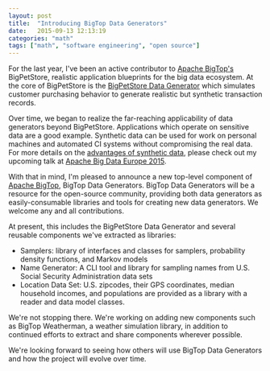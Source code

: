```yaml
---
layout: post
title:  "Introducing BigTop Data Generators"
date:   2015-09-13 12:13:19
categories: "math"
tags: ["math", "software engineering", "open source"]
---
```

For the last year, I've been an active contributor to [Apache BigTop's](http://bigtop.apache.org/) BigPetStore, realistic application blueprints for the big data ecosystem.  At the core of BigPetStore is the [BigPetStore Data Generator](https://github.com/rnowling/bigpetstore-data-generator/blob/master/bdcloud_paper/latex/paper.pdf) which simulates customer purchasing behavior to generate realistic but synthetic transaction records.

Over time, we began to realize the far-reaching applicability of data generators beyond BigPetStore.  Applications which operate on sensitive data are a good example.  Synthetic data can be used for work on personal machines and automated CI systems without compromising the real data. For more details on the [advantages of synthetic data](http://sched.co/3ztl), please check out my upcoming talk at [Apache Big Data Europe 2015](http://events.linuxfoundation.org/events/apache-big-data-europe).

With that in mind, I'm pleased to announce a new top-level component of [Apache BigTop](http://bigtop.apache.org/), BigTop Data Generators.  BigTop Data Generators will be a resource for the open-source community, providing both data generators as easily-consumable libraries and tools for creating new data generators.  We welcome any and all contributions.

At present, this includes the BigPetStore Data Generator and several reusable components we've extracted as libraries:

* Samplers: library of interfaces and classes for samplers, probability density functions, and Markov models
* Name Generator:  A CLI tool and library for sampling names from U.S. Social Security Administration data sets
* Location Data Set: U.S. zipcodes, their GPS coordinates, median household incomes, and populations are provided as a library with a reader and data model classes.

We're not stopping there.  We're working on adding new components such as BigTop Weatherman, a weather simulation library, in addition to continued efforts to extract and share components wherever possible.

We're looking forward to seeing how others will use BigTop Data Generators and how the project will evolve over time.













